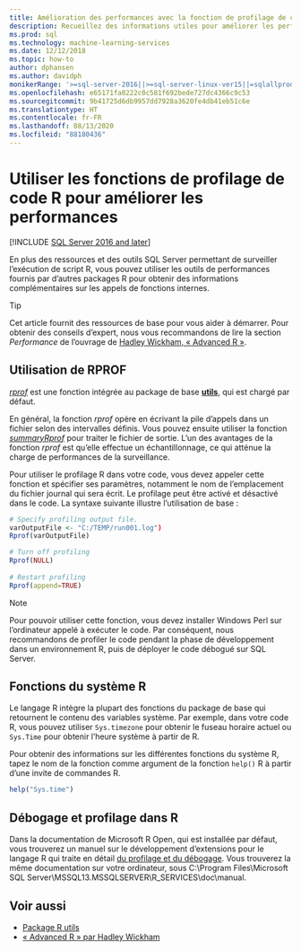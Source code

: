 ```yaml
---
title: Amélioration des performances avec la fonction de profilage de code R
description: Recueillez des informations utiles pour améliorer les performances et bénéficier de résultats de calcul R plus rapides sur SQL Server avec des fonctions de profilage R. La fonction *rprof* collecte et retourne des informations sur les appels de fonction internes.
ms.prod: sql
ms.technology: machine-learning-services
ms.date: 12/12/2018
ms.topic: how-to
author: dphansen
ms.author: davidph
monikerRange: '>=sql-server-2016||>=sql-server-linux-ver15||=sqlallproducts-allversions'
ms.openlocfilehash: e65171fa0222c0c581f692bede727dc4366c9c53
ms.sourcegitcommit: 9b41725d6db9957dd7928a3620fe4db41eb51c6e
ms.translationtype: HT
ms.contentlocale: fr-FR
ms.lasthandoff: 08/13/2020
ms.locfileid: "88180436"
---
```

# <a name="use-r-code-profiling-functions-to-improve-performance"></a>Utiliser les fonctions de profilage de code R pour améliorer les performances
[!INCLUDE [SQL Server 2016 and later](../../includes/applies-to-version/sqlserver2016.md)]

En plus des ressources et des outils SQL Server permettant de surveiller l’exécution de script R, vous pouvez utiliser les outils de performances fournis par d’autres packages R pour obtenir des informations complémentaires sur les appels de fonctions internes. 

> [!TIP]
> Cet article fournit des ressources de base pour vous aider à démarrer. Pour obtenir des conseils d’expert, nous vous recommandons de lire la section *Performance* de l’ouvrage de [Hadley Wickham, « Advanced R »](http://adv-r.had.co.nz).

## <a name="using-rprof"></a>Utilisation de RPROF

[*rprof*](https://www.rdocumentation.org/packages/utils/versions/3.5.1/topics/Rprof) est une fonction intégrée au package de base [**utils**](https://www.rdocumentation.org/packages/utils/versions/3.5.1), qui est chargé par défaut. 

En général, la fonction *rprof* opère en écrivant la pile d’appels dans un fichier selon des intervalles définis. Vous pouvez ensuite utiliser la fonction [*summaryRprof*](https://www.rdocumentation.org/packages/utils/versions/3.5.1/topics/summaryRprof) pour traiter le fichier de sortie. L’un des avantages de la fonction *rprof* est qu’elle effectue un échantillonnage, ce qui atténue la charge de performances de la surveillance.

Pour utiliser le profilage R dans votre code, vous devez appeler cette fonction et spécifier ses paramètres, notamment le nom de l’emplacement du fichier journal qui sera écrit. Le profilage peut être activé et désactivé dans le code. La syntaxe suivante illustre l’utilisation de base : 

```R
# Specify profiling output file.
varOutputFile <- "C:/TEMP/run001.log")
Rprof(varOutputFile)

# Turn off profiling
Rprof(NULL)
    
# Restart profiling
Rprof(append=TRUE)
```

> [!NOTE]
> Pour pouvoir utiliser cette fonction, vous devez installer Windows Perl sur l’ordinateur appelé à exécuter le code. Par conséquent, nous recommandons de profiler le code pendant la phase de développement dans un environnement R, puis de déployer le code débogué sur SQL Server.  


## <a name="r-system-functions"></a>Fonctions du système R

Le langage R intègre la plupart des fonctions du package de base qui retournent le contenu des variables système. Par exemple, dans votre code R, vous pouvez utiliser `Sys.timezone` pour obtenir le fuseau horaire actuel ou `Sys.Time` pour obtenir l’heure système à partir de R. 

Pour obtenir des informations sur les différentes fonctions du système R, tapez le nom de la fonction comme argument de la fonction `help()` R à partir d’une invite de commandes R.

```R
help("Sys.time")
```

## <a name="debugging-and-profiling-in-r"></a>Débogage et profilage dans R

Dans la documentation de Microsoft R Open, qui est installée par défaut, vous trouverez un manuel sur le développement d’extensions pour le langage R qui traite en détail [du profilage et du débogage](https://cran.r-project.org/doc/manuals/r-release/R-exts.html#Debugging). Vous trouverez la même documentation sur votre ordinateur, sous C:\Program Files\Microsoft SQL Server\MSSQL13.MSSQLSERVER\R_SERVICES\doc\manual.

## <a name="see-also"></a>Voir aussi

+ [Package R utils](https://www.rdocumentation.org/packages/utils/versions/3.5.1)
+ [« Advanced R » par Hadley Wickham](http://adv-r.had.co.nz)
